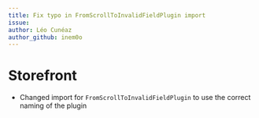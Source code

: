 ```yaml
---
title: Fix typo in FromScrollToInvalidFieldPlugin import
issue: 
author: Léo Cunéaz
author_github: inem0o
---
```

# Storefront
* Changed import for `FromScrollToInvalidFieldPlugin` to use the correct naming of the plugin
